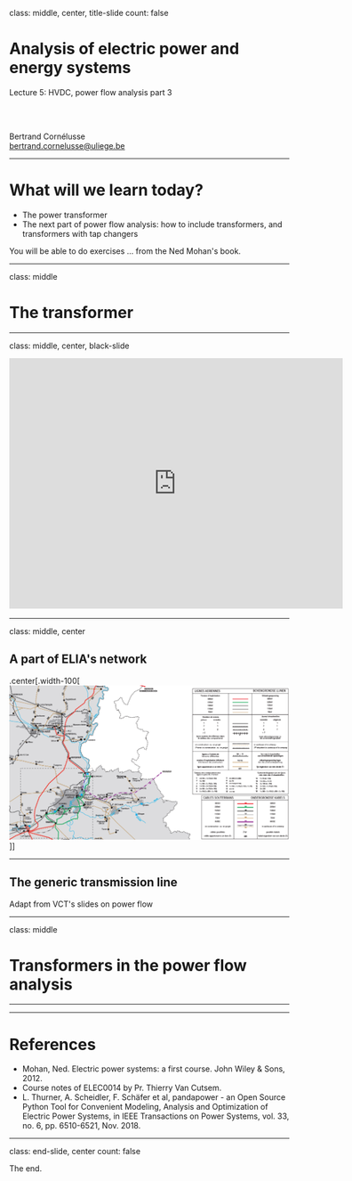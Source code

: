 class: middle, center, title-slide
count: false

# Analysis of electric power and energy systems

Lecture 5: HVDC, power flow analysis part 3

<br><br>

Bertrand Cornélusse<br>
[bertrand.cornelusse@uliege.be](mailto:bertrand.cornelusse@uliege.be)


---

# What will we learn today?

- The power transformer
- The next part of power flow analysis: how to include transformers, and transformers with tap changers

You will be able to do exercises ... from the Ned Mohan's book.



---

class: middle

# The transformer

---

class: middle, center, black-slide

<iframe width="600" height="450" src="https://www.youtube.com/embed/vh_aCAHThTQ" frameborder="0" allowfullscreen></iframe>


---

class: middle, center

## A part of ELIA's network

.center[.width-100[![](figures/carte_ELIA_2019_Liege.png)]]

---

## The generic transmission line

Adapt from VCT's slides on power flow





---

class: middle

# Transformers in the power flow analysis

---

---

# References

- Mohan, Ned. Electric power systems: a first course. John Wiley & Sons, 2012.
- Course notes of ELEC0014 by Pr. Thierry Van Cutsem.
- L. Thurner, A. Scheidler, F. Schäfer et al, pandapower - an Open Source Python Tool for Convenient Modeling, Analysis and Optimization of Electric Power Systems, in IEEE Transactions on Power Systems, vol. 33, no. 6, pp. 6510-6521, Nov. 2018.

---

class: end-slide, center
count: false

The end.
